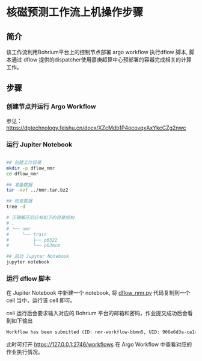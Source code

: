 # 核磁预测工作流上机操作步骤

## 简介
该工作流利用Bohrium平台上的控制节点部署 argo workflow 执行dflow 脚本, 脚本通过 dflow 提供的dispatcher使用嘉庚超算中心预部署的容器完成相关的计算工作。

## 步骤

### 创建节点并运行 Argo Workflow

参见：https://dptechnology.feishu.cn/docx/XZcMdb1P4ocovqxAxYkcCZg2nwc

### 运行 Jupiter Notebook

```bash

## 创建工作目录
mkdir -p dflow_nmr
cd dflow_nmr

## 准备数据
tar -xvf ../nmr.tar.bz2

## 检查数据
tree -d 

# 正确解压后应有如下的目录结构
# .
# └── nmr
#     └── train
#         ├── p6322
#         └── p63mcm

## 启动 Jupyter Notebook
jupyter notebook
```

### 运行 dflow 脚本

在 Jupiter Notebook 中新建一个 notebook, 将 [dflow_nmr.py](../scripts/dflow_nmr.py) 代码复制到一个 cell 当中，运行该 cell 即可。

cell 运行后会要求输入对应的 Bohrium 平台的邮箱和密码，作业提交成功后会看到如下输出

```txt
Workflow has been submitted (ID: nmr-workflow-bbmn5, UID: 906e6d3a-ca14-4c96-bc42-f04460b209a9)
```

此时可打开 https://127.0.0.1:2746/workflows 在 Argo Workflow 中查看对应的作业执行情况。
